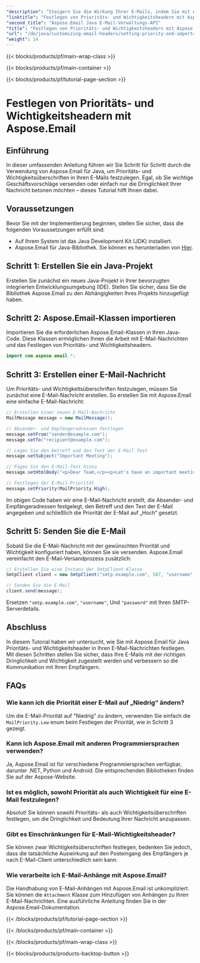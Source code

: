 ```yaml
---
"description": "Steigern Sie die Wirkung Ihrer E-Mails, indem Sie mit Aspose.Email für Java Prioritäts- und Wichtigkeitsheader festlegen. Erfahren Sie in dieser Schritt-für-Schritt-Anleitung, wie das geht."
"linktitle": "Festlegen von Prioritäts- und Wichtigkeitsheadern mit Aspose.Email"
"second_title": "Aspose.Email Java E-Mail-Verwaltungs-API"
"title": "Festlegen von Prioritäts- und Wichtigkeitsheadern mit Aspose.Email"
"url": "/de/java/customizing-email-headers/setting-priority-and-importance-headers/"
"weight": 14
---
```


{{< blocks/products/pf/main-wrap-class >}}

{{< blocks/products/pf/main-container >}}

{{< blocks/products/pf/tutorial-page-section >}}

# Festlegen von Prioritäts- und Wichtigkeitsheadern mit Aspose.Email


## Einführung

In dieser umfassenden Anleitung führen wir Sie Schritt für Schritt durch die Verwendung von Aspose.Email für Java, um Prioritäts- und Wichtigkeitsüberschriften in Ihren E-Mails festzulegen. Egal, ob Sie wichtige Geschäftsvorschläge versenden oder einfach nur die Dringlichkeit Ihrer Nachricht betonen möchten – dieses Tutorial hilft Ihnen dabei.

## Voraussetzungen

Bevor Sie mit der Implementierung beginnen, stellen Sie sicher, dass die folgenden Voraussetzungen erfüllt sind:

- Auf Ihrem System ist das Java Development Kit (JDK) installiert.
- Aspose.Email für Java-Bibliothek. Sie können es herunterladen von [Hier](https://releases.aspose.com/email/java/).

## Schritt 1: Erstellen Sie ein Java-Projekt

Erstellen Sie zunächst ein neues Java-Projekt in Ihrer bevorzugten integrierten Entwicklungsumgebung (IDE). Stellen Sie sicher, dass Sie die Bibliothek Aspose.Email zu den Abhängigkeiten Ihres Projekts hinzugefügt haben.

## Schritt 2: Aspose.Email-Klassen importieren

Importieren Sie die erforderlichen Aspose.Email-Klassen in Ihren Java-Code. Diese Klassen ermöglichen Ihnen die Arbeit mit E-Mail-Nachrichten und das Festlegen von Prioritäts- und Wichtigkeitsheadern.

```java
import com.aspose.email.*;
```

## Schritt 3: Erstellen einer E-Mail-Nachricht

Um Prioritäts- und Wichtigkeitsüberschriften festzulegen, müssen Sie zunächst eine E-Mail-Nachricht erstellen. So erstellen Sie mit Aspose.Email eine einfache E-Mail-Nachricht:

```java
// Erstellen einer neuen E-Mail-Nachricht
MailMessage message = new MailMessage();

// Absender- und Empfängeradressen festlegen
message.setFrom("sender@example.com");
message.setTo("recipient@example.com");

// Legen Sie den Betreff und den Text der E-Mail fest
message.setSubject("Important Meeting");

// Fügen Sie den E-Mail-Text hinzu
message.setHtmlBody("<p>Dear Team,</p><p>Let's have an important meeting tomorrow at 10 AM.</p>");

// Festlegen der E-Mail-Priorität
message.setPriority(MailPriority.High);
```

Im obigen Code haben wir eine E-Mail-Nachricht erstellt, die Absender- und Empfängeradressen festgelegt, den Betreff und den Text der E-Mail angegeben und schließlich die Priorität der E-Mail auf „Hoch“ gesetzt.

## Schritt 5: Senden Sie die E-Mail

Sobald Sie die E-Mail-Nachricht mit der gewünschten Priorität und Wichtigkeit konfiguriert haben, können Sie sie versenden. Aspose.Email vereinfacht den E-Mail-Versandprozess zusätzlich:

```java
// Erstellen Sie eine Instanz der SmtpClient-Klasse
SmtpClient client = new SmtpClient("smtp.example.com", 587, "username", "password");

// Senden Sie die E-Mail
client.send(message);
```

Ersetzen `"smtp.example.com"`, `"username"`, Und `"password"` mit Ihren SMTP-Serverdetails.

## Abschluss

In diesem Tutorial haben wir untersucht, wie Sie mit Aspose.Email für Java Prioritäts- und Wichtigkeitsheader in Ihren E-Mail-Nachrichten festlegen. Mit diesen Schritten stellen Sie sicher, dass Ihre E-Mails mit der richtigen Dringlichkeit und Wichtigkeit zugestellt werden und verbessern so die Kommunikation mit Ihren Empfängern.

## FAQs

### Wie kann ich die Priorität einer E-Mail auf „Niedrig“ ändern?

Um die E-Mail-Priorität auf "Niedrig" zu ändern, verwenden Sie einfach die `MailPriority.Low` enum beim Festlegen der Priorität, wie in Schritt 3 gezeigt.

### Kann ich Aspose.Email mit anderen Programmiersprachen verwenden?

Ja, Aspose.Email ist für verschiedene Programmiersprachen verfügbar, darunter .NET, Python und Android. Die entsprechenden Bibliotheken finden Sie auf der Aspose-Website.

### Ist es möglich, sowohl Priorität als auch Wichtigkeit für eine E-Mail festzulegen?

Absolut! Sie können sowohl Prioritäts- als auch Wichtigkeitsüberschriften festlegen, um die Dringlichkeit und Bedeutung Ihrer Nachricht anzupassen.

### Gibt es Einschränkungen für E-Mail-Wichtigkeitsheader?

Sie können zwar Wichtigkeitsüberschriften festlegen, bedenken Sie jedoch, dass die tatsächliche Auswirkung auf den Posteingang des Empfängers je nach E-Mail-Client unterschiedlich sein kann.

### Wie verarbeite ich E-Mail-Anhänge mit Aspose.Email?

Die Handhabung von E-Mail-Anhängen mit Aspose.Email ist unkompliziert. Sie können die `Attachment` Klasse zum Hinzufügen von Anhängen zu Ihren E-Mail-Nachrichten. Eine ausführliche Anleitung finden Sie in der Aspose.Email-Dokumentation.

{{< /blocks/products/pf/tutorial-page-section >}}

{{< /blocks/products/pf/main-container >}}

{{< /blocks/products/pf/main-wrap-class >}}

{{< blocks/products/products-backtop-button >}}
